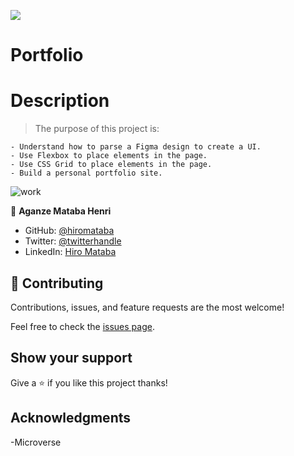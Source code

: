 ![](https://img.shields.io/badge/Microverse-blueviolet)

# Portfolio

# Description

> The purpose of this project is:

    - Understand how to parse a Figma design to create a UI.
    - Use Flexbox to place elements in the page.
    - Use CSS Grid to place elements in the page.
    - Build a personal portfolio site.

![work](https://user-images.githubusercontent.com/75126481/120823644-eb926a80-c557-11eb-810c-2e6f6d4d071a.png)

👤 **Aganze Mataba Henri**

- GitHub: [@hiromataba](https://github.com/hiromataba)
- Twitter: [@twitterhandle](https://twitter.com/MatabaHiro)
- LinkedIn: [Hiro Mataba](https://www.linkedin.com/in/hiro-mataba-1bb910209/)

## 🤝 Contributing

Contributions, issues, and feature requests are the most welcome!

Feel free to check the [issues page](https://github.com/hiromataba/Personal-Portfollio/issues).

## Show your support

Give a ⭐️ if you like this project thanks!

## Acknowledgments

-Microverse 

